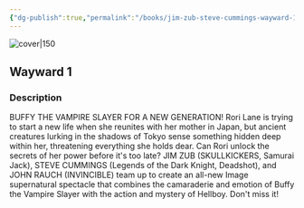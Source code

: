 ```yaml
---
{"dg-publish":true,"permalink":"/books/jim-zub-steve-cummings-wayward-1/","title":"\"Wayward #1\"","tags":["graphic-novel","Fantasy"]}
---
```




![cover|150](http://books.google.com/books/content?id=6CNIBAAAQBAJ&printsec=frontcover&img=1&zoom=1&edge=curl&source=gbs_api)

## Wayward 1

### Description

BUFFY THE VAMPIRE SLAYER FOR A NEW GENERATION! Rori Lane is trying to start a new life when she reunites with her mother in Japan, but ancient creatures lurking in the shadows of Tokyo sense something hidden deep within her, threatening everything she holds dear. Can Rori unlock the secrets of her power before it's too late? JIM ZUB (SKULLKICKERS, Samurai Jack), STEVE CUMMINGS (Legends of the Dark Knight, Deadshot), and JOHN RAUCH (INVINCIBLE) team up to create an all-new Image supernatural spectacle that combines the camaraderie and emotion of Buffy the Vampire Slayer with the action and mystery of Hellboy. Don't miss it!
```